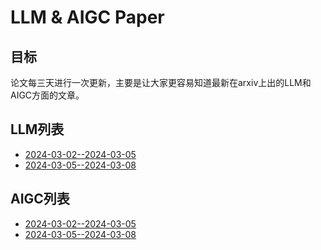 # LLM & AIGC Paper 

## 目标

论文每三天进行一次更新，主要是让大家更容易知道最新在arxiv上出的LLM和AIGC方面的文章。

## LLM列表

* [2024-03-02--2024-03-05](./list/2024-03-02-2024-03-05-llm.md)
* [2024-03-05--2024-03-08](./list/2024-03-05-2024-03-08-llm.md)
## AIGC列表

* [2024-03-02--2024-03-05](./list/2024-03-02-2024-03-05-gen.md)
* [2024-03-05--2024-03-08](./list/2024-03-05-2024-03-08-gen.md)
